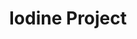 ---
title: Iodine Project
layout: item.html
item: 'Парапеты'
subcategory: 'Доборные элементы'
caption: 'Ограждения, разделители разных вертикальных уровней'
subcategory_link: '/dobornye-elementy'
item_info:
    price: 'от 1000 ₽ за 1м²'
    time_production: '1 день'
    time_installment: 'от 2 часов'
content:
    - paragraph: 'Парапеты кровли и лоджии предназначены для защиты кирпичной кладки от дождя и снега. Кроме того, качественно выполненные парапеты крыши имеют ещё и эстетическую, декоративную функцию.'
    - image: '/services/parapet.jpg'
    - paragraph: 'Наше борудование позволяет изготовлять продукцию любых видов и конфигураций в кратчайшие сроки с учётом любых пожеланий и требований.'
---